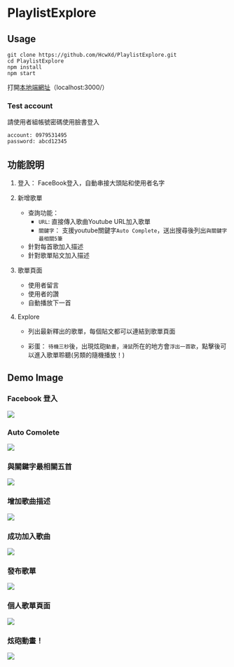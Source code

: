 # PlaylistExplore

## Usage
```
git clone https://github.com/HcwXd/PlaylistExplore.git
cd PlaylistExplore
npm install
npm start
```
打開[本地端網址](http://localhost:3000/)（localhost:3000/）

### Test account
請使用者組帳號密碼使用臉書登入
```
account: 0979531495
password: abcd12345
```


## 功能說明

1. 登入： FaceBook登入，自動串接大頭貼和使用者名字

2. 新增歌單
    * 查詢功能： 
		* ``URL``: 直接傳入歌曲Youtube URL加入歌單
		* ``關鍵字``： 支援youtube關鍵字``Auto Complete``，送出搜尋後列出``與關鍵字最相關5筆``
	* 針對每首歌加入描述
	* 針對歌單貼文加入描述
  
3. 歌單頁面
	* 使用者留言
	* 使用者的讚
    * 自動播放下一首
	
4. Explore

    * 列出最新釋出的歌單，每個貼文都可以連結到歌單頁面

    * 彩蛋： ``待機三秒``後，出現炫砲``動畫``，``滑鼠``所在的地方會``浮出一首歌``，點擊後可以進入歌單聆聽(另類的隨機播放！)

## Demo Image

### Facebook 登入
![](https://i.imgur.com/UBaVpD6.png)
### Auto Comolete
![](https://i.imgur.com/7e49Z3q.png)
### 與關鍵字最相關五首
![](https://i.imgur.com/k0UdMa5.png)
### 增加歌曲描述
![](https://i.imgur.com/msKvbsd.png)
### 成功加入歌曲
![](https://i.imgur.com/Yz6brob.png)
### 發布歌單
![](https://i.imgur.com/o8BzIeM.png)
### 個人歌單頁面
![](https://i.imgur.com/ZrdbRzC.jpg)
### 炫砲動畫！
![](https://i.imgur.com/THRaqg3.jpg)
